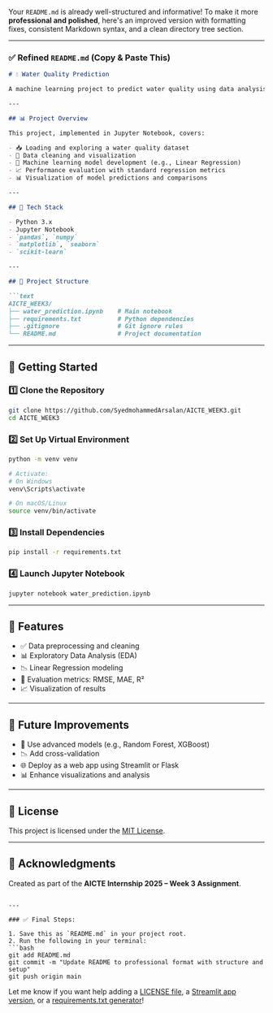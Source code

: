 Your `README.md` is already well-structured and informative! To make it more **professional and polished**, here's an improved version with formatting fixes, consistent Markdown syntax, and a clean directory tree section.

---

### ✅ **Refined `README.md` (Copy & Paste This)**

````markdown
# 💧 Water Quality Prediction

A machine learning project to predict water quality using data analysis and regression models. Built as part of **AICTE Internship Week 3**.

---

## 📊 Project Overview

This project, implemented in Jupyter Notebook, covers:

- 📥 Loading and exploring a water quality dataset  
- 🧹 Data cleaning and visualization  
- 🤖 Machine learning model development (e.g., Linear Regression)  
- 📈 Performance evaluation with standard regression metrics  
- 📊 Visualization of model predictions and comparisons  

---

## 🧰 Tech Stack

- Python 3.x  
- Jupyter Notebook  
- `pandas`, `numpy`  
- `matplotlib`, `seaborn`  
- `scikit-learn`  

---

## 📁 Project Structure

```text
AICTE_WEEK3/
├── water_prediction.ipynb    # Main notebook
├── requirements.txt          # Python dependencies
├── .gitignore                # Git ignore rules
└── README.md                 # Project documentation
````

---

## 🚀 Getting Started

### 1️⃣ Clone the Repository

```bash
git clone https://github.com/SyedmohammedArsalan/AICTE_WEEK3.git
cd AICTE_WEEK3
```

### 2️⃣ Set Up Virtual Environment

```bash
python -m venv venv

# Activate:
# On Windows
venv\Scripts\activate

# On macOS/Linux
source venv/bin/activate
```

### 3️⃣ Install Dependencies

```bash
pip install -r requirements.txt
```

### 4️⃣ Launch Jupyter Notebook

```bash
jupyter notebook water_prediction.ipynb
```

---

## 📌 Features

* ✅ Data preprocessing and cleaning
* 📊 Exploratory Data Analysis (EDA)
* 📉 Linear Regression modeling
* 📏 Evaluation metrics: RMSE, MAE, R²
* 📈 Visualization of results

---

## 🔮 Future Improvements

* 🔁 Use advanced models (e.g., Random Forest, XGBoost)
* 📉 Add cross-validation
* 🌐 Deploy as a web app using Streamlit or Flask
* 📊 Enhance visualizations and analysis

---

## 📄 License

This project is licensed under the [MIT License](LICENSE).

---

## 🙌 Acknowledgments

Created as part of the **AICTE Internship 2025 – Week 3 Assignment**.

````

---

### ✅ Final Steps:

1. Save this as `README.md` in your project root.
2. Run the following in your terminal:
```bash
git add README.md
git commit -m "Update README to professional format with structure and setup"
git push origin main
````

Let me know if you want help adding a [LICENSE file](f), a [Streamlit app version](f), or a [requirements.txt generator](f)!
